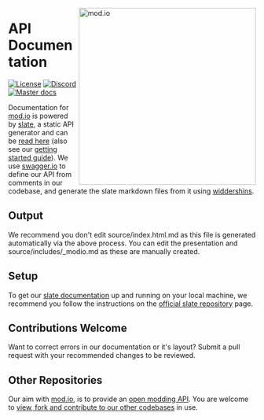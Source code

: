 <a href="https://mod.io"><img src="https://static.mod.io/v1/images/branding/modio-color-dark.svg" alt="mod.io" width="360" align="right"/></a>
# API Documentation
[![License](https://img.shields.io/badge/license-Apache%202-blue.svg)](https://github.com/modio/modio-restapi-docs/blob/master/LICENSE)
[![Discord](https://img.shields.io/discord/389039439487434752.svg?label=Discord&logo=discord&color=7289DA&labelColor=2C2F33)](https://discord.mod.io)
[![Master docs](https://img.shields.io/badge/docs-master-green.svg)](https://docs.mod.io)


Documentation for [mod.io](https://mod.io) is powered by [slate](https://github.com/lord/slate), a static API generator and can be [read here](https://docs.mod.io) (also see our [getting started guide](https://blog.mod.io/getting-started-blog-fa404d59e3dd)). We use [swagger.io](https://swagger.io) to define our API from comments in our codebase, and generate the slate markdown files from it using [widdershins](https://github.com/Mermade/widdershins).

## Output
We recommend you don't edit source/index.html.md as this file is generated automatically via the above process. You can edit the presentation and source/includes/\_modio.md as these are manually created.

## Setup
To get our [slate documentation](https://docs.mod.io) up and running on your local machine, we recommend you follow the instructions on the [official slate repository](https://github.com/lord/slate) page.

## Contributions Welcome
Want to correct errors in our documentation or it's layout? Submit a pull request with your recommended changes to be reviewed.

## Other Repositories
Our aim with [mod.io](https://mod.io), is to provide an [open modding API](https://docs.mod.io). You are welcome to [view, fork and contribute to our other codebases](https://github.com/modio) in use.